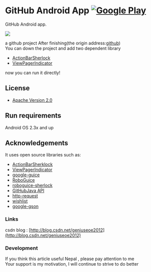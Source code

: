 # GitHub Android App  [![Google Play](http://developer.android.com/images/brand/en_generic_rgb_wo_45.png)](https://play.google.com/store/apps/details?id=com.github.mobile)

GitHub Android app.

<a href="https://play.google.com/store/apps/details?id=com.github.mobile" alt="Download from Google Play">
  <img src="http://img.skitch.com/20120709-nkdc1yugu2qmdg1ss81m1gr9ty.jpg">
</a>

a github project After finishing(the origin address:[github](https://github.com/github/android))</br>
You can down the project and add two dependent library
* [ActionBarSherlock](https://github.com/JakeWharton/ActionBarSherlock)
* [ViewPagerIndicator](https://github.com/JakeWharton/Android-ViewPagerIndicator)


now you can run it directly!


## License
* [Apache Version 2.0](http://www.apache.org/licenses/LICENSE-2.0.html)


Run requirements
------------------------------
Android OS 2.3x and up<br />


## Acknowledgements
It uses open source libraries such as:
* [ActionBarSherklock](https://github.com/JakeWharton/ActionBarSherlock)
* [ViewPagerIndicator](https://github.com/JakeWharton/Android-ViewPagerIndicator)
* [google-guice](https://code.google.com/p/google-guice/downloads/list)
* [RoboGuice](https://github.com/roboguice/roboguice)
* [roboguice-sherlock](https://github.com/rtyley/roboguice-sherlock)
* [GitHubJava API](https://github.com/eclipse/egit-github/tree/master/org.eclipse.egit.github.core)
* [http-request](https://github.com/kevinsawicki/http-request)
* [wishlist](https://github.com/kevinsawicki/wishlist)
* [google-gson](http://code.google.com/p/google-gson/downloads/list)


### Links
csdn blog : [http://blog.csdn.net/geniuseoe2012](http://blog.csdn.net/geniuseoe2012)<br/> 


### Development
If you think this article useful Nepal , please pay attention to me<br />
Your support is my motivation, I will continue to strive to do better


